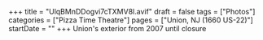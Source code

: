 +++
title = "UlqBMnDDogvi7cTXMV8l.avif"
draft = false
tags = ["Photos"]
categories = ["Pizza Time Theatre"]
pages = ["Union, NJ (1660 US-22)"]
startDate = ""
+++
Union's exterior from 2007 until closure
